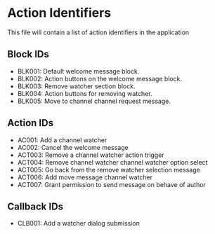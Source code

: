 # Action Identifiers

This file will contain a list of action identifiers in the application

## Block IDs

- BLK001: Default welcome message block.
- BLK002: Action buttons on the welcome message block.
- BLK003: Remove watcher section block.
- BLK004: Action buttons for removing watcher.
- BLK005: Move to channel channel request message.

## Action IDs

- AC001: Add a channel watcher
- AC002: Cancel the welcome message
- ACT003: Remove a channel watcher action trigger
- ACT004: Remove channel watcher channel watcher option select
- ACT005: Go back from the remove watcher selection message
- ACT006: Add move message channel watcher
- ACT007: Grant permission to send message on behave of author

## Callback IDs

- CLB001: Add a watcher dialog submission
